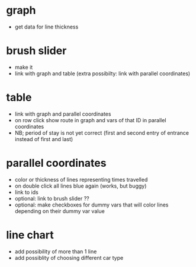 # graph
- get data for line thickness

# brush slider
- make it
- link with graph and table (extra possibilty: link with parallel coordinates)

# table
- link with graph and parallel coordinates
- on row click show route in graph and vars of that ID in parallel coordinates
- NB; period of stay is not yet correct (first and second entry of entrance instead of first and last)

# parallel coordinates
- color or thickness of lines representing times travelled
- on double click all lines blue again (works, but buggy)
- link to ids
- optional: link to brush slider ??
- optional: make checkboxes for dummy vars that will color lines depending on their dummy var value

# line chart
- add possibility of more than 1 line
- add possiblity of choosing different car type
